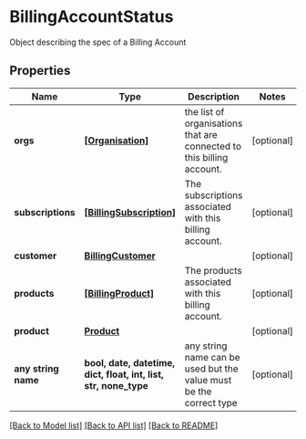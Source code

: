 # BillingAccountStatus

Object describing the spec of a Billing Account

## Properties
Name | Type | Description | Notes
------------ | ------------- | ------------- | -------------
**orgs** | [**[Organisation]**](Organisation.md) | the list of organisations that are connected to this billing account.  | [optional] 
**subscriptions** | [**[BillingSubscription]**](BillingSubscription.md) | The subscriptions associated with this billing account.  | [optional] 
**customer** | [**BillingCustomer**](BillingCustomer.md) |  | [optional] 
**products** | [**[BillingProduct]**](BillingProduct.md) | The products associated with this billing account.  | [optional] 
**product** | [**Product**](Product.md) |  | [optional] 
**any string name** | **bool, date, datetime, dict, float, int, list, str, none_type** | any string name can be used but the value must be the correct type | [optional]

[[Back to Model list]](../README.md#documentation-for-models) [[Back to API list]](../README.md#documentation-for-api-endpoints) [[Back to README]](../README.md)


